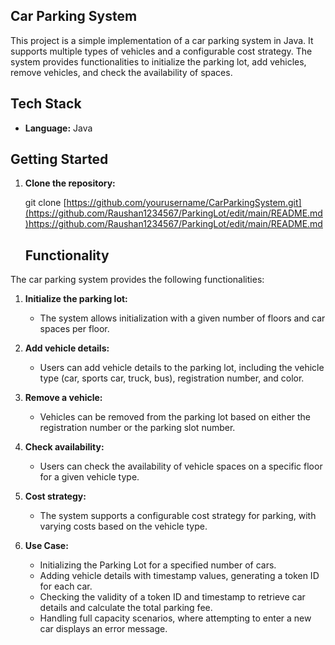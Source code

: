 ## Car Parking System

This project is a simple implementation of a car parking system in Java. It supports multiple types of vehicles and a configurable cost strategy. The system provides functionalities to initialize the parking lot, add vehicles, remove vehicles, and check the availability of spaces.



## Tech Stack

- **Language:** Java




## Getting Started

1. **Clone the repository:**

   git clone [https://github.com/yourusername/CarParkingSystem.git](https://github.com/Raushan1234567/ParkingLot/edit/main/README.md)https://github.com/Raushan1234567/ParkingLot/edit/main/README.md


   ## Functionality

The car parking system provides the following functionalities:

1. **Initialize the parking lot:**
   - The system allows initialization with a given number of floors and car spaces per floor.

2. **Add vehicle details:**
   - Users can add vehicle details to the parking lot, including the vehicle type (car, sports car, truck, bus), registration number, and color.

3. **Remove a vehicle:**
   - Vehicles can be removed from the parking lot based on either the registration number or the parking slot number.

4. **Check availability:**
   - Users can check the availability of vehicle spaces on a specific floor for a given vehicle type.

5. **Cost strategy:**
   - The system supports a configurable cost strategy for parking, with varying costs based on the vehicle type.

6. **Use Case:**
   - Initializing the Parking Lot for a specified number of cars.
   - Adding vehicle details with timestamp values, generating a token ID for each car.
   - Checking the validity of a token ID and timestamp to retrieve car details and calculate the total parking fee.
   - Handling full capacity scenarios, where attempting to enter a new car displays an error message.


